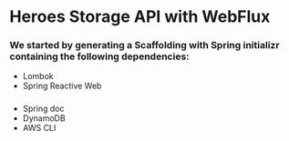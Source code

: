 # Heroes Storage API with WebFlux

### We started by generating a Scaffolding with Spring initializr containing the following dependencies:
- Lombok
- Spring Reactive Web

### 
- Spring doc
- DynamoDB
- AWS CLI
